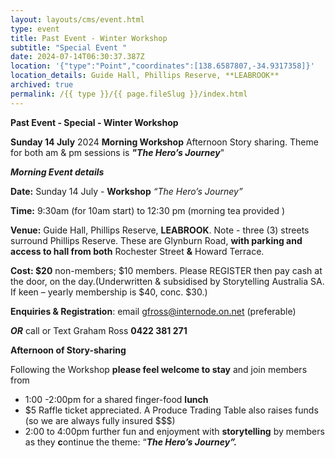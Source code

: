 ```yaml
---
layout: layouts/cms/event.html
type: event
title: Past Event - Winter Workshop
subtitle: "Special Event "
date: 2024-07-14T06:30:37.387Z
location: '{"type":"Point","coordinates":[138.6587807,-34.9317358]}'
location_details: Guide Hall, Phillips Reserve, **LEABROOK**
archived: true
permalink: /{{ type }}/{{ page.fileSlug }}/index.html
---
```



**Past Event - Special  - Winter Workshop**

**Sunday 14 July** 2024
**Morning Workshop** Afternoon Story sharing.
Theme for both am & pm sessions is ***"The Hero’s Journey***"

***Morning Event details***

**Date:** Sunday 14 July - **Workshop** *“The Hero’s Journey”*

**Time:** 9:30am (for 10am start) to 12:30 pm (morning tea provided )

**Venue:** Guide Hall, Phillips Reserve, **LEABROOK**. Note - three (3) streets surround Phillips Reserve. These are Glynburn Road, **with parking and access to hall from both** Rochester Street **&** Howard Terrace.

**Cost: $20** non-members; $10 members. Please REGISTER then pay cash at the door, on the day.(Underwritten & subsidised by Storytelling Australia SA. If keen – yearly membership is $40, conc. $30.)

**Enquiries & Registration**: email [gfross@internode.on.net](mailto:gfross@internode.on.net) (preferable)

***OR*** call or Text Graham Ross **0422 381 271**

**Afternoon of Story-sharing**

Following the Workshop **please feel welcome to stay** and join members from

* 1:00 -2:00pm for a shared finger-food **lunch**
* $5 Raffle ticket appreciated. A Produce Trading Table also raises funds (so we are always fully insured $$$)
* 2:00 to 4:00pm further fun and enjoyment with **storytelling** by members as they **c**ontinue the theme: “***The Hero’s Journey”.***